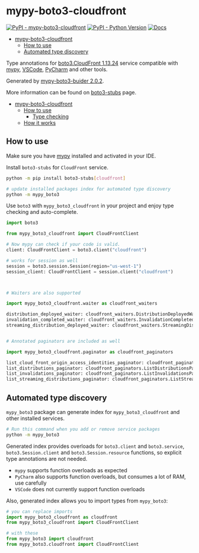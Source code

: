 # mypy-boto3-cloudfront

[![PyPI - mypy-boto3-cloudfront](https://img.shields.io/pypi/v/mypy-boto3-cloudfront.svg?color=blue)](https://pypi.org/project/mypy-boto3-cloudfront)
[![PyPI - Python Version](https://img.shields.io/pypi/pyversions/mypy-boto3-cloudfront.svg?color=blue)](https://pypi.org/project/mypy-boto3-cloudfront)
[![Docs](https://img.shields.io/readthedocs/mypy-boto3-builder.svg?color=blue)](https://mypy-boto3-builder.readthedocs.io/)

- [mypy-boto3-cloudfront](#mypy-boto3-cloudfront)
  - [How to use](#how-to-use)
  - [Automated type discovery](#automated-type-discovery)


Type annotations for
[boto3.CloudFront 1.13.24](https://boto3.amazonaws.com/v1/documentation/api/1.13.24/reference/services/cloudfront.html#CloudFront) service
compatible with [mypy](https://github.com/python/mypy), [VSCode](https://code.visualstudio.com/),
[PyCharm](https://www.jetbrains.com/pycharm/) and other tools.

Generated by [mypy-boto3-buider 2.0.2](https://github.com/vemel/mypy_boto3_builder).

More information can be found on [boto3-stubs](https://pypi.org/project/boto3-stubs/) page.

- [mypy-boto3-cloudfront](#mypy-boto3-cloudfront)
  - [How to use](#how-to-use)
    - [Type checking](#type-checking)
  - [How it works](#how-it-works)

## How to use

Make sure you have [mypy](https://github.com/python/mypy) installed and activated in your IDE.

Install `boto3-stubs` for `CloudFront` service.

```bash
python -m pip install boto3-stubs[cloudfront]

# update installed packages index for automated type discovery
python -m mypy_boto3
```

Use `boto3` with `mypy_boto3_cloudfront` in your project and enjoy type checking and auto-complete.

```python
import boto3

from mypy_boto3_cloudfront import CloudFrontClient

# Now mypy can check if your code is valid.
client: CloudFrontClient = boto3.client("cloudfront")

# works for session as well
session = boto3.session.Session(region="us-west-1")
session_client: CloudFrontClient = session.client("cloudfront")



# Waiters are also supported

import mypy_boto3_cloudfront.waiter as cloudfront_waiters

distribution_deployed_waiter: cloudfront_waiters.DistributionDeployedWaiter = client.get_waiter("distribution_deployed")
invalidation_completed_waiter: cloudfront_waiters.InvalidationCompletedWaiter = client.get_waiter("invalidation_completed")
streaming_distribution_deployed_waiter: cloudfront_waiters.StreamingDistributionDeployedWaiter = client.get_waiter("streaming_distribution_deployed")


# Annotated paginators are included as well

import mypy_boto3_cloudfront.paginator as cloudfront_paginators

list_cloud_front_origin_access_identities_paginator: cloudfront_paginators.ListCloudFrontOriginAccessIdentitiesPaginator = client.get_paginator("list_cloud_front_origin_access_identities")
list_distributions_paginator: cloudfront_paginators.ListDistributionsPaginator = client.get_paginator("list_distributions")
list_invalidations_paginator: cloudfront_paginators.ListInvalidationsPaginator = client.get_paginator("list_invalidations")
list_streaming_distributions_paginator: cloudfront_paginators.ListStreamingDistributionsPaginator = client.get_paginator("list_streaming_distributions")
```

## Automated type discovery

`mypy_boto3` package can generate index for `mypy_boto3_cloudfront` and other installed services.

```bash
# Run this command when you add or remove service packages
python -m mypy_boto3
```

Generated index provides overloads for `boto3.client` and `boto3.service`,
`boto3.Session.client` and `boto3.Session.resource` functions,
so explicit type annotations are not needed.

- `mypy` supports function overloads as expected
- `PyCharm` also supports function overloads, but consumes a lot of RAM, use carefully
- `VSCode` does not currently support function overloads

Also, generated index allows you to import types from `mypy_boto3`:

```python
# you can replace imports
import mypy_boto3_cloudfront as cloudfront
from mypy_boto3_cloudfront import CloudFrontClient

# with these
from mypy_boto3 import cloudfront
from mypy_boto3.cloudfront import CloudFrontClient
```